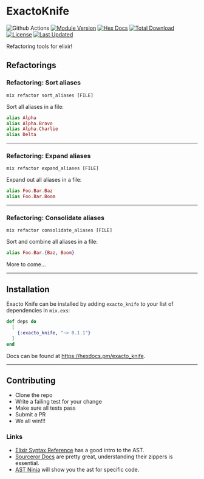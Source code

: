 # ExactoKnife

![Github Actions](https://github.com/jeremylightsmith/exacto_knife/actions/workflows/elixir.yml/badge.svg?branch=main)
[![Module Version](https://img.shields.io/hexpm/v/exacto_knife.svg)](https://hex.pm/packages/exacto_knife)
[![Hex Docs](https://img.shields.io/badge/hex-docs-lightgreen.svg)](https://hexdocs.pm/exacto_knife/)
[![Total Download](https://img.shields.io/hexpm/dt/exacto_knife.svg)](https://hex.pm/packages/exacto_knife)
[![License](https://img.shields.io/hexpm/l/exacto_knife.svg)](https://github.com/jeremylightsmith/exacto_knife/blob/master/LICENSE)
[![Last Updated](https://img.shields.io/github/last-commit/jeremylightsmith/exacto_knife.svg)](https://github.com/jeremylightsmith/exacto_knife/commits/master)

Refactoring tools for elixir!

## Refactorings

### Refactoring: Sort aliases

```
mix refactor sort_aliases [FILE]
```

Sort all aliases in a file:

```elixir
alias Alpha
alias Alpha.Bravo
alias Alpha.Charlie
alias Delta
```

----

### Refactoring: Expand aliases

```
mix refactor expand_aliases [FILE]
```

Expand out all aliases in a file:

```elixir
alias Foo.Bar.Baz
alias Foo.Bar.Boom
```

----

### Refactoring: Consolidate aliases

```
mix refactor consolidate_aliases [FILE]
```

Sort and combine all aliases in a file:

```elixir
alias Foo.Bar.{Baz, Boom}
```

More to come...

----

## Installation

Exacto Knife can be installed by adding `exacto_knife` to your list of dependencies in `mix.exs`:

```elixir
def deps do
  [
    {:exacto_knife, "~> 0.1.1"}
  ]
end
```

Docs can be found at <https://hexdocs.pm/exacto_knife>.

----

## Contributing

* Clone the repo
* Write a failing test for your change
* Make sure all tests pass
* Submit a PR
* We all win!!!

### Links

* [Elixir Syntax Reference](https://hexdocs.pm/elixir/syntax-reference.html#the-elixir-ast) has a good intro to the AST.
* [Sourceror Docs](https://hexdocs.pm/sourceror/readme.html) are pretty great, understanding their zippers is essential.
* [AST Ninja](https://ast.ninja/) will show you the ast for specific code.